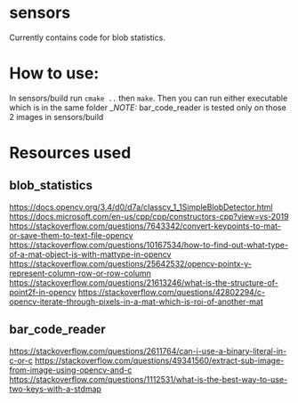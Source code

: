 # sensors
Currently contains code for blob statistics.

# How to use:
In sensors/build run `cmake ..` then `make`.
Then you can run either executable which is in the same folder
__NOTE:_ bar_code_reader is tested only on those 2 images in sensors/build

# Resources used
## blob_statistics
https://docs.opencv.org/3.4/d0/d7a/classcv_1_1SimpleBlobDetector.html
https://docs.microsoft.com/en-us/cpp/cpp/constructors-cpp?view=vs-2019
https://stackoverflow.com/questions/7643342/convert-keypoints-to-mat-or-save-them-to-text-file-opencv
https://stackoverflow.com/questions/10167534/how-to-find-out-what-type-of-a-mat-object-is-with-mattype-in-opencv
https://stackoverflow.com/questions/25642532/opencv-pointx-y-represent-column-row-or-row-column
https://stackoverflow.com/questions/21613246/what-is-the-structure-of-point2f-in-opencv
https://stackoverflow.com/questions/42802294/c-opencv-iterate-through-pixels-in-a-mat-which-is-roi-of-another-mat

## bar_code_reader
https://stackoverflow.com/questions/2611764/can-i-use-a-binary-literal-in-c-or-c
https://stackoverflow.com/questions/49341560/extract-sub-image-from-image-using-opencv-and-c
https://stackoverflow.com/questions/1112531/what-is-the-best-way-to-use-two-keys-with-a-stdmap
